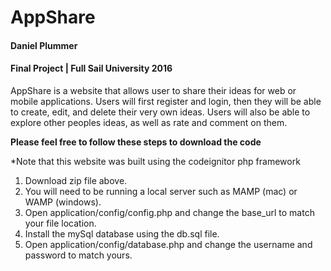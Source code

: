 # AppShare
#### Daniel Plummer
#### Final Project | Full Sail University 2016

AppShare is a website that allows user to share their ideas for web or mobile applications. Users will first register and login, then they will be able to create, edit, and delete their very own ideas. Users will also be able to explore other peoples ideas, as well as rate and comment on them.

**Please feel free to follow these steps to download the code**

*Note that this website was built using the codeignitor php framework

1. Download zip file above.
2. You will need to be running a local server such as MAMP (mac) or WAMP (windows).
3. Open application/config/config.php and change the base_url to match your file location.
4. Install the mySql database using the db.sql file.
5. Open application/config/database.php and change the username and password to match yours.
